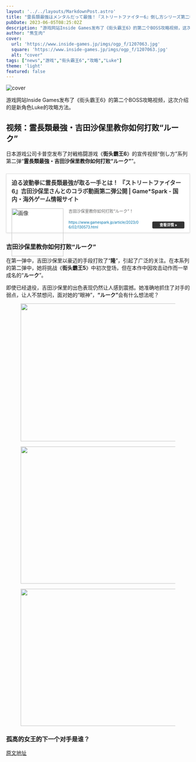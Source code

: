 ```yaml
---
layout: '../../layouts/MarkdownPost.astro'
title: "霊長類最強はメンタルだって最強！『ストリートファイター6』倒し方シリーズ第二弾が公開―今度は「ルーク」"
pubDate: 2023-06-05T08:25:02Z
description: "游戏网站Inside Games发布了《街头霸王6》的第二个BOSS攻略视频，这次介绍的是新角色Luke的攻略方法。"
author: "焦生肉"
cover:
  url: 'https://www.inside-games.jp/imgs/ogp_f/1207063.jpg'
  square: 'https://www.inside-games.jp/imgs/ogp_f/1207063.jpg'
  alt: "cover"
tags: ["news","游戏","街头霸王6","攻略","Luke"]
theme: 'light'
featured: false
---
```


![cover](https://www.inside-games.jp/imgs/ogp_f/1207063.jpg) 

游戏网站Inside Games发布了《街头霸王6》的第二个BOSS攻略视频，这次介绍的是新角色Luke的攻略方法。

## 视频：霊長類最強・吉田沙保里教你如何打败“ルーク”

日本游戏公司卡普空发布了対戦格闘游戏《<b>街头霸王6</b>》的宣传视频“倒し方”系列第二弹“<b>霊長類最強・吉田沙保里教你如何打败“ルーク”</b>”。

<div class="link-card" style="border:1px solid #ddd; box-shadow:0 1px 4px rgb(0, 0, 0, .1); padding:1em; margin:1.8em auto; background:#fff; display:-ms-grid; display:grid; line-height:1.6em;"><a href="https://www.gamespark.jp/article/2023/06/02/130573.html" target="_blank" style="text-decoration:none; font-weight:inherit; color:#333"><div class="link-card-title" style="padding-bottom:.8em; font-size:1.1em; font-weight:700;">迫る波動拳に霊長類最強が取る一手とは！ 『ストリートファイター6』吉田沙保里さんとのコラボ動画第二弾公開 | Game*Spark - 国内・海外ゲーム情報サイト</div><div class="link-card-image" style="width:30%; min-width:120px; max-width:200px; padding-right:1em; float:left;"><img src="/imgs/zoom/1207066.jpg" style="display:block;margin:auto;" width="100%" height="auto" alt="画像"></div><div class="link-card-cap" style="font-size:.8em; color:#666; display:-webkit-box; -webkit-box-orient:vertical; -webkit-line-clamp:3; overflow: hidden; line-height:1.6em;">吉田沙保里教你如何打败“ルーク”！</div><div class="link-card-url" style="display:flex; justify-content:space-between; align-items:center; margin-top:1em;"><span class="link-card-urltxt" style="font-size:.7em; color:#0073aa; line-height:1.4em; word-break:break-all; padding-right: 30px;"> https://www.gamespark.jp/article/2023/06/02/130573.html</span><span class="link-card-btn" style="background-color:#333; color:#fff; padding:5px 20px; border-radius:3px; font-size:.7em; font-weight:bold; line-height:1em; white-space:nowrap;">查看详情 »</span></div></a></div>

### 吉田沙保里教你如何打败“ルーク”

在第一弹中，吉田沙保里以豪迈的手段打败了“<b>隆</b>”，引起了广泛的关注。在本系列的第二弹中，她将挑战《<b>街头霸王5</b>》中初次登场，但在本作中因攻击动作而一举成名的“<b>ルーク</b>”。

即使已经退役，吉田沙保里的出色表现仍然让人感到震撼。她准确地抓住了对手的弱点，让人不禁想问，面对她的“眼神”，<b>“ルーク”</b>会有什么想法呢？

<figure class="ctms-editor-image"><img src="https://www.inside-games.jp/imgs/zoom/1207067.jpg" class="inline-article-image" width="670" height="377"></figure>
<figure class="ctms-editor-image"><img src="https://www.inside-games.jp/imgs/zoom/1207068.jpg" class="inline-article-image" width="670" height="375"></figure>
<figure class="ctms-editor-image"><img src="https://www.inside-games.jp/imgs/zoom/1207069.jpg" class="inline-article-image" width="670" height="375"></figure>

### 孤高的女王的下一个对手是谁？



  [原文地址](https://www.inside-games.jp/article/2023/06/05/146370.html)